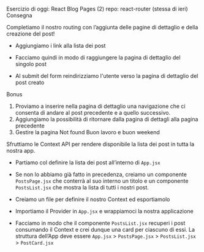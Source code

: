 
Esercizio di oggi: React Blog Pages (2)
repo: react-router  (stessa di ieri)
Consegna

Completiamo il nostro routing con l’aggiunta delle pagine di dettaglio e della creazione del post!

- Aggiungiamo i link alla lista dei post

- Facciamo quindi in modo di raggiungere la pagina di dettaglio del singolo post

- Al submit del form reindirizziamo l'utente verso la pagina di dettaglio del post creato


Bonus
1. Proviamo a inserire nella pagina di dettaglio una navigazione che ci consenta di andare al post precedente e a quello successivo.
2. Aggiungiamo la possibilità di ritornare dalla pagina di dettagli alla pagina precedente
3. Gestire la pagina Not found
Buon lavoro e buon weekend


Sfruttiamo le Context API per rendere disponibile la lista dei post in tutta la nostra app.
- Partiamo col definire la lista dei post all’interno di `App.jsx`

- Se non lo abbiamo già fatto in precedenza, creiamo un componente `PostsPage.jsx`  che conterrà al suo interno un titolo e un componente `PostsList.jsx`  che mostra la lista di tutti i nostri post.
 - Creiamo un file per definire il nostro Context ed esportiamolo
 - Importiamo il Provider in `App.jsx` e wrappiamoci la nostra applicazione
 - Facciamo in modo che il componente `PostsList.jsx` recuperi i post consumando il Context e crei dunque una card per ciascuno di essi.
 La struttura dell’App deve essere
 `App.jsx` > `PostsPage.jsx` > `PostsList.jsx`   > `PostCard.jsx`